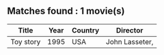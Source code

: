 Matches found : 1 movie(s)
-------------------
Title	| Year	| Country | Director
----- | ----- |-------- | --------
Toy story | 1995 | USA | John Lasseter, 
